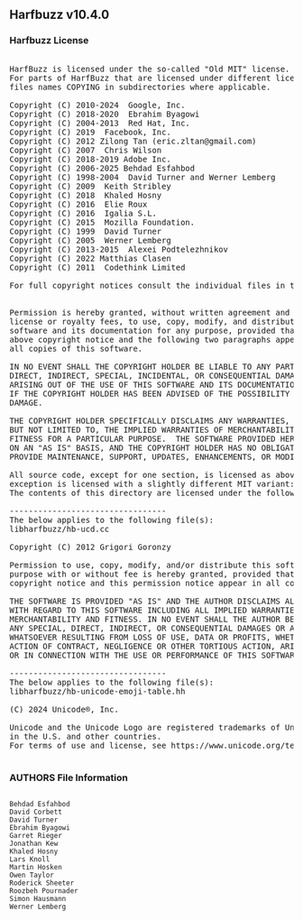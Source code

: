 ## Harfbuzz v10.4.0

### Harfbuzz License

<pre>

HarfBuzz is licensed under the so-called "Old MIT" license.  Details follow.
For parts of HarfBuzz that are licensed under different licenses see individual
files names COPYING in subdirectories where applicable.

Copyright (C) 2010-2024  Google, Inc.
Copyright (C) 2018-2020  Ebrahim Byagowi
Copyright (C) 2004-2013  Red Hat, Inc.
Copyright (C) 2019  Facebook, Inc.
Copyright (C) 2012 Zilong Tan (eric.zltan@gmail.com)
Copyright (C) 2007  Chris Wilson
Copyright (C) 2018-2019 Adobe Inc.
Copyright (C) 2006-2025 Behdad Esfahbod
Copyright (C) 1998-2004  David Turner and Werner Lemberg
Copyright (C) 2009  Keith Stribley
Copyright (C) 2018  Khaled Hosny
Copyright (C) 2016  Elie Roux <elie.roux@telecom-bretagne.eu>
Copyright (C) 2016  Igalia S.L.
Copyright (C) 2015  Mozilla Foundation.
Copyright (C) 1999  David Turner
Copyright (C) 2005  Werner Lemberg
Copyright (C) 2013-2015  Alexei Podtelezhnikov
Copyright (C) 2022 Matthias Clasen
Copyright (C) 2011  Codethink Limited

For full copyright notices consult the individual files in the package.


Permission is hereby granted, without written agreement and without
license or royalty fees, to use, copy, modify, and distribute this
software and its documentation for any purpose, provided that the
above copyright notice and the following two paragraphs appear in
all copies of this software.

IN NO EVENT SHALL THE COPYRIGHT HOLDER BE LIABLE TO ANY PARTY FOR
DIRECT, INDIRECT, SPECIAL, INCIDENTAL, OR CONSEQUENTIAL DAMAGES
ARISING OUT OF THE USE OF THIS SOFTWARE AND ITS DOCUMENTATION, EVEN
IF THE COPYRIGHT HOLDER HAS BEEN ADVISED OF THE POSSIBILITY OF SUCH
DAMAGE.

THE COPYRIGHT HOLDER SPECIFICALLY DISCLAIMS ANY WARRANTIES, INCLUDING,
BUT NOT LIMITED TO, THE IMPLIED WARRANTIES OF MERCHANTABILITY AND
FITNESS FOR A PARTICULAR PURPOSE.  THE SOFTWARE PROVIDED HEREUNDER IS
ON AN "AS IS" BASIS, AND THE COPYRIGHT HOLDER HAS NO OBLIGATION TO
PROVIDE MAINTENANCE, SUPPORT, UPDATES, ENHANCEMENTS, OR MODIFICATIONS.

All source code, except for one section, is licensed as above. The one
exception is licensed with a slightly different MIT variant:
The contents of this directory are licensed under the following terms:

---------------------------------
The below applies to the following file(s):
libharfbuzz/hb-ucd.cc

Copyright (C) 2012 Grigori Goronzy <greg@kinoho.net>

Permission to use, copy, modify, and/or distribute this software for any
purpose with or without fee is hereby granted, provided that the above
copyright notice and this permission notice appear in all copies.

THE SOFTWARE IS PROVIDED "AS IS" AND THE AUTHOR DISCLAIMS ALL WARRANTIES
WITH REGARD TO THIS SOFTWARE INCLUDING ALL IMPLIED WARRANTIES OF
MERCHANTABILITY AND FITNESS. IN NO EVENT SHALL THE AUTHOR BE LIABLE FOR
ANY SPECIAL, DIRECT, INDIRECT, OR CONSEQUENTIAL DAMAGES OR ANY DAMAGES
WHATSOEVER RESULTING FROM LOSS OF USE, DATA OR PROFITS, WHETHER IN AN
ACTION OF CONTRACT, NEGLIGENCE OR OTHER TORTIOUS ACTION, ARISING OUT OF
OR IN CONNECTION WITH THE USE OR PERFORMANCE OF THIS SOFTWARE.

---------------------------------
The below applies to the following file(s):
libharfbuzz/hb-unicode-emoji-table.hh

(C) 2024 Unicode®, Inc.

Unicode and the Unicode Logo are registered trademarks of Unicode, Inc.
in the U.S. and other countries.
For terms of use and license, see https://www.unicode.org/terms_of_use.html

</pre>

### AUTHORS File Information
```

Behdad Esfahbod
David Corbett
David Turner
Ebrahim Byagowi
Garret Rieger
Jonathan Kew
Khaled Hosny
Lars Knoll
Martin Hosken
Owen Taylor
Roderick Sheeter
Roozbeh Pournader
Simon Hausmann
Werner Lemberg

```
